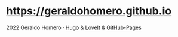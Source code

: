 # https://geraldohomero.github.io

2022 Geraldo Homero · [Hugo](https://gohugo.io/) & [LoveIt](https://github.com/dillonzq/LoveIt) & [GitHub-Pages](https://pages.github.com/)
